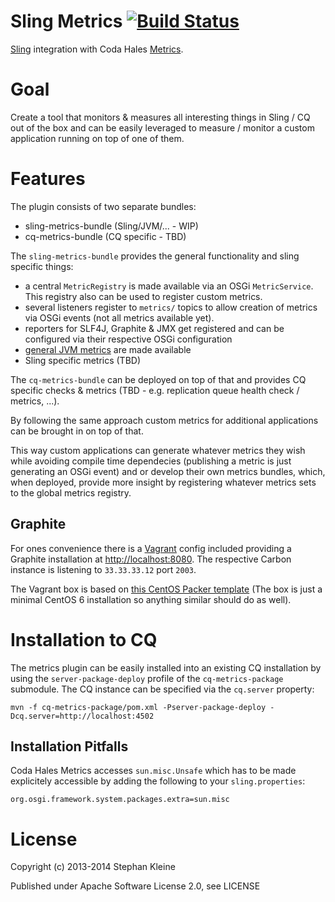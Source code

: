 Sling Metrics [![Build Status](https://api.travis-ci.org/digital-wonderland/sling-metrics.png)](https://travis-ci.org/digital-wonderland/sling-metrics)
=============

[Sling](http://sling.apache.org/) integration with Coda Hales [Metrics](http://metrics.codahale.com/).

Goal
====

Create a tool that monitors & measures all interesting things in Sling / CQ out of the box and can be easily leveraged to measure / monitor a custom application running on top of one of them.

Features
========

The plugin consists of two separate bundles:

* sling-metrics-bundle (Sling/JVM/... - WIP)
* cq-metrics-bundle (CQ specific - TBD)

The ```sling-metrics-bundle``` provides the general functionality and sling specific things:

* a central ```MetricRegistry``` is made available via an OSGi ```MetricService```. This registry also can be used to register custom metrics.
* several listeners register to ```metrics/``` topics to allow creation of metrics via OSGi events (not all metrics available yet).
* reporters for SLF4J, Graphite & JMX get registered and can be configured via their respective OSGi configuration
* [general JVM metrics](http://metrics.codahale.com/manual/jvm/) are made available
* Sling specific metrics (TBD)

The ```cq-metrics-bundle``` can be deployed on top of that and provides CQ specific checks & metrics (TBD - e.g. replication queue health check / metrics, ...).

By following the same approach custom metrics for additional applications can be brought in on top of that.

This way custom applications can generate whatever metrics they wish while avoiding compile time dependecies (publishing a metric is just generating an OSGi event) and or develop their own metrics bundles, which, when deployed, provide more insight by registering whatever metrics sets to the global metrics registry.


Graphite
--------

For ones convenience there is a [Vagrant](http://vagrantup.com) config included providing a Graphite installation at [http://localhost:8080](http://localhost:8080). The respective Carbon instance is listening to ```33.33.33.12``` port ```2003```.

The Vagrant box is based on [this CentOS Packer template](https://github.com/digital-wonderland/packer-templates/tree/master/CentOS-6-x86_64) (The box is just a minimal CentOS 6 installation so anything similar should do as well).


Installation to CQ
====================

The metrics plugin can be easily installed into an existing CQ installation by using the ```server-package-deploy``` profile of the ```cq-metrics-package``` submodule. The CQ instance can be specified via the ```cq.server``` property:

```
mvn -f cq-metrics-package/pom.xml -Pserver-package-deploy -Dcq.server=http://localhost:4502
```

Installation Pitfalls
---------------------

Coda Hales Metrics accesses ```sun.misc.Unsafe``` which has to be made explicitely accessible by adding the following to your ```sling.properties```:

```
org.osgi.framework.system.packages.extra=sun.misc
```

License
=======

Copyright (c) 2013-2014 Stephan Kleine

Published under Apache Software License 2.0, see LICENSE
